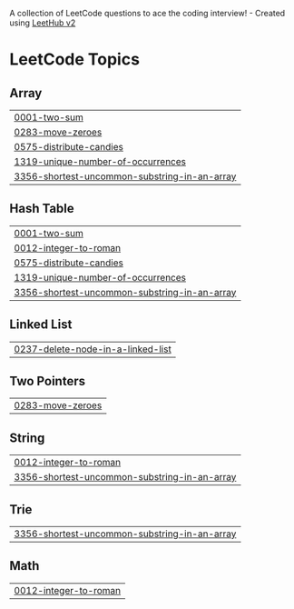 A collection of LeetCode questions to ace the coding interview! - Created using [LeetHub v2](https://github.com/arunbhardwaj/LeetHub-2.0)
<!---LeetCode Topics Start-->
# LeetCode Topics
## Array
|  |
| ------- |
| [0001-two-sum](https://github.com/Ashishtandi2003/myLeetcode/tree/master/0001-two-sum) |
| [0283-move-zeroes](https://github.com/Ashishtandi2003/myLeetcode/tree/master/0283-move-zeroes) |
| [0575-distribute-candies](https://github.com/Ashishtandi2003/myLeetcode/tree/master/0575-distribute-candies) |
| [1319-unique-number-of-occurrences](https://github.com/Ashishtandi2003/myLeetcode/tree/master/1319-unique-number-of-occurrences) |
| [3356-shortest-uncommon-substring-in-an-array](https://github.com/Ashishtandi2003/myLeetcode/tree/master/3356-shortest-uncommon-substring-in-an-array) |
## Hash Table
|  |
| ------- |
| [0001-two-sum](https://github.com/Ashishtandi2003/myLeetcode/tree/master/0001-two-sum) |
| [0012-integer-to-roman](https://github.com/Ashishtandi2003/myLeetcode/tree/master/0012-integer-to-roman) |
| [0575-distribute-candies](https://github.com/Ashishtandi2003/myLeetcode/tree/master/0575-distribute-candies) |
| [1319-unique-number-of-occurrences](https://github.com/Ashishtandi2003/myLeetcode/tree/master/1319-unique-number-of-occurrences) |
| [3356-shortest-uncommon-substring-in-an-array](https://github.com/Ashishtandi2003/myLeetcode/tree/master/3356-shortest-uncommon-substring-in-an-array) |
## Linked List
|  |
| ------- |
| [0237-delete-node-in-a-linked-list](https://github.com/Ashishtandi2003/myLeetcode/tree/master/0237-delete-node-in-a-linked-list) |
## Two Pointers
|  |
| ------- |
| [0283-move-zeroes](https://github.com/Ashishtandi2003/myLeetcode/tree/master/0283-move-zeroes) |
## String
|  |
| ------- |
| [0012-integer-to-roman](https://github.com/Ashishtandi2003/myLeetcode/tree/master/0012-integer-to-roman) |
| [3356-shortest-uncommon-substring-in-an-array](https://github.com/Ashishtandi2003/myLeetcode/tree/master/3356-shortest-uncommon-substring-in-an-array) |
## Trie
|  |
| ------- |
| [3356-shortest-uncommon-substring-in-an-array](https://github.com/Ashishtandi2003/myLeetcode/tree/master/3356-shortest-uncommon-substring-in-an-array) |
## Math
|  |
| ------- |
| [0012-integer-to-roman](https://github.com/Ashishtandi2003/myLeetcode/tree/master/0012-integer-to-roman) |
<!---LeetCode Topics End-->